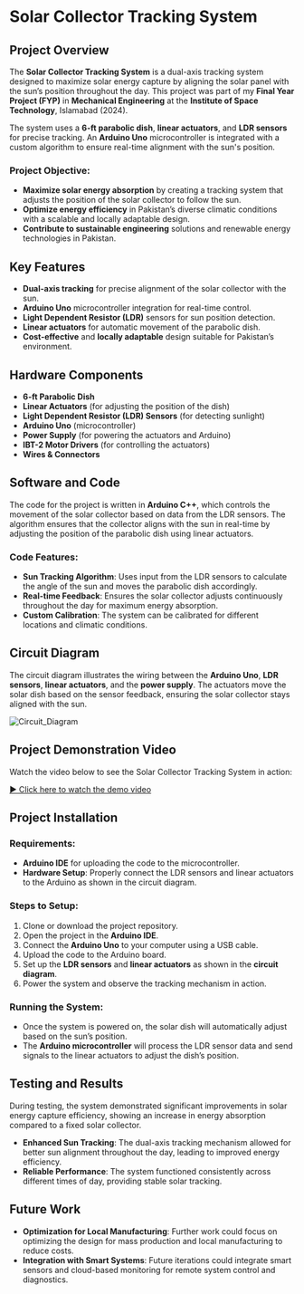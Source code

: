 # Solar Collector Tracking System

## Project Overview

The **Solar Collector Tracking System** is a dual-axis tracking system designed to maximize solar energy capture by aligning the solar panel with the sun’s position throughout the day. This project was part of my **Final Year Project (FYP)** in **Mechanical Engineering** at the **Institute of Space Technology**, Islamabad (2024).

The system uses a **6-ft parabolic dish**, **linear actuators**, and **LDR sensors** for precise tracking. An **Arduino Uno** microcontroller is integrated with a custom algorithm to ensure real-time alignment with the sun's position.

### Project Objective:
- **Maximize solar energy absorption** by creating a tracking system that adjusts the position of the solar collector to follow the sun.
- **Optimize energy efficiency** in Pakistan’s diverse climatic conditions with a scalable and locally adaptable design.
- **Contribute to sustainable engineering** solutions and renewable energy technologies in Pakistan.

## Key Features
- **Dual-axis tracking** for precise alignment of the solar collector with the sun.
- **Arduino Uno** microcontroller integration for real-time control.
- **Light Dependent Resistor (LDR)** sensors for sun position detection.
- **Linear actuators** for automatic movement of the parabolic dish.
- **Cost-effective** and **locally adaptable** design suitable for Pakistan’s environment.

## Hardware Components
- **6-ft Parabolic Dish**
- **Linear Actuators** (for adjusting the position of the dish)
- **Light Dependent Resistor (LDR) Sensors** (for detecting sunlight)
- **Arduino Uno** (microcontroller)
- **Power Supply** (for powering the actuators and Arduino)
- **IBT-2 Motor Drivers** (for controlling the actuators)
- **Wires & Connectors**

## Software and Code

The code for the project is written in **Arduino C++**, which controls the movement of the solar collector based on data from the LDR sensors. The algorithm ensures that the collector aligns with the sun in real-time by adjusting the position of the parabolic dish using linear actuators.

### Code Features:
- **Sun Tracking Algorithm**: Uses input from the LDR sensors to calculate the angle of the sun and moves the parabolic dish accordingly.
- **Real-time Feedback**: Ensures the solar collector adjusts continuously throughout the day for maximum energy absorption.
- **Custom Calibration**: The system can be calibrated for different locations and climatic conditions.

## Circuit Diagram

The circuit diagram illustrates the wiring between the **Arduino Uno**, **LDR sensors**, **linear actuators**, and the **power supply**. The actuators move the solar dish based on the sensor feedback, ensuring the solar collector stays aligned with the sun.

![Circuit_Diagram](https://github.com/user-attachments/assets/6bde796e-752d-40e7-87a5-7295cc170cda)

## Project Demonstration Video

Watch the video below to see the Solar Collector Tracking System in action:

[▶️ Click here to watch the demo video](https://drive.google.com/file/d/1vUirCIwSwc5_Kdtqh9U7uGzKYZuYzWee/view?usp=sharing)

## Project Installation

### Requirements:
- **Arduino IDE** for uploading the code to the microcontroller.
- **Hardware Setup**: Properly connect the LDR sensors and linear actuators to the Arduino as shown in the circuit diagram.

### Steps to Setup:
1. Clone or download the project repository.
2. Open the project in the **Arduino IDE**.
3. Connect the **Arduino Uno** to your computer using a USB cable.
4. Upload the code to the Arduino board.
5. Set up the **LDR sensors** and **linear actuators** as shown in the **circuit diagram**.
6. Power the system and observe the tracking mechanism in action.

### Running the System:
- Once the system is powered on, the solar dish will automatically adjust based on the sun’s position.
- The **Arduino microcontroller** will process the LDR sensor data and send signals to the linear actuators to adjust the dish’s position.

## Testing and Results
During testing, the system demonstrated significant improvements in solar energy capture efficiency, showing an increase in energy absorption compared to a fixed solar collector.

- **Enhanced Sun Tracking**: The dual-axis tracking mechanism allowed for better sun alignment throughout the day, leading to improved energy efficiency.
- **Reliable Performance**: The system functioned consistently across different times of day, providing stable solar tracking.

## Future Work
- **Optimization for Local Manufacturing**: Further work could focus on optimizing the design for mass production and local manufacturing to reduce costs.
- **Integration with Smart Systems**: Future iterations could integrate smart sensors and cloud-based monitoring for remote system control and diagnostics.
